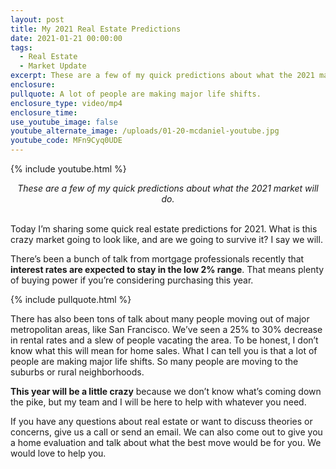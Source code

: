 ```yaml
---
layout: post
title: My 2021 Real Estate Predictions
date: 2021-01-21 00:00:00
tags:
  - Real Estate
  - Market Update
excerpt: These are a few of my quick predictions about what the 2021 market will do.
enclosure:
pullquote: A lot of people are making major life shifts.
enclosure_type: video/mp4
enclosure_time:
use_youtube_image: false
youtube_alternate_image: /uploads/01-20-mcdaniel-youtube.jpg
youtube_code: MFn9Cyq0UDE
---
```


{% include youtube.html %}

<center><em>These are a few of my quick predictions about what the 2021 market will do.</em></center>

<br>Today I’m sharing some quick real estate predictions for 2021. What is this crazy market going to look like, and are we going to survive it? I say we will.

There’s been a bunch of talk from mortgage professionals recently that **interest rates are expected to stay in the low 2% range**. That means plenty of buying power if you’re considering purchasing this year.

{% include pullquote.html %}

There has also been tons of talk about many people moving out of major metropolitan areas, like San Francisco. We’ve seen a 25% to 30% decrease in rental rates and a slew of people vacating the area. To be honest, I don’t know what this will mean for home sales. What I can tell you is that a lot of people are making major life shifts. So many people are moving to the suburbs or rural neighborhoods.

**This year will be a little crazy** because we don’t know what’s coming down the pike, but my team and I will be here to help with whatever you need.

If you have any questions about real estate or want to discuss theories or concerns, give us a call or send an email. We can also come out to give you a home evaluation and talk about what the best move would be for you. We would love to help you.
